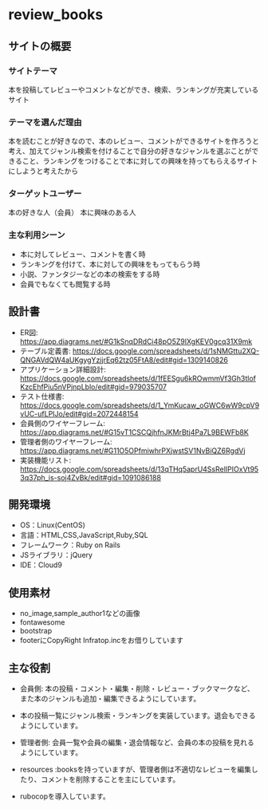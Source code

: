 # review_books

## サイトの概要
### サイトテーマ
本を投稿してレビューやコメントなどができ、検索、ランキングが充実しているサイト


### テーマを選んだ理由
本を読むことが好きなので、本のレビュー、コメントができるサイトを作ろうと考え、加えてジャンル検索を付けることで自分の好きなジャンルを選ぶことができること、ランキングをつけることで本に対しての興味を持ってもらえるサイトにしようと考えたから

### ターゲットユーザー
本の好きな人（会員）
本に興味のある人
### 主な利用シーン
- 本に対してレビュー、コメントを書く時
- ランキングを付けて、本に対しての興味をもってもらう時
- 小説、ファンタジーなどの本の検索をする時
-  会員でもなくても閲覧する時
## 設計書
- ER図: https://app.diagrams.net/#G1kSnqDRdCi48pO5Z9lXgKEV0gcq31X9mk
- テーブル定義書: https://docs.google.com/spreadsheets/d/1sNMGttu2XQ-QNGAVdQW4aUKgygYzjjrEq62tz05FtA8/edit#gid=1309140826
- アプリケーション詳細設計: https://docs.google.com/spreadsheets/d/1fEESgu6kROwmmVf3Gh3tlofKzcEhfPiu5nVPjnpLblo/edit#gid=979035707
- テスト仕様書: https://docs.google.com/spreadsheets/d/1_YmKucaw_oGWC6wW9cpV9vUC-ufLPIJo/edit#gid=2072448154
- 会員側のワイヤーフレーム: https://app.diagrams.net/#G15vT1CSCQjhfnJKMrBtj4Pa7L9BEWFb8K
- 管理者側のワイヤーフレーム: https://app.diagrams.net/#G11O5OPfmiwhrPXjwstSV1NvBiQZ6RgdVj
- 実装機能リスト: https://docs.google.com/spreadsheets/d/13qTHq5aprU4SsRelIPIOxVt953q37ph_is-soj4ZvBk/edit#gid=1091086188

## 開発環境
- OS：Linux(CentOS)
- 言語：HTML,CSS,JavaScript,Ruby,SQL
- フレームワーク：Ruby on Rails
- JSライブラリ：jQuery
- IDE：Cloud9

## 使用素材
- no_image,sample_author1などの画像
- fontawesome
- bootstrap
- footerにCopyRight Infratop.incをお借りしています

## 主な役割
- 会員側: 本の投稿・コメント・編集・削除・レビュー・ブックマークなど、また本のジャンルも追加・編集できるようにしています。
- 本の投稿一覧にジャンル検索・ランキングを実装しています。退会もできるようにしています。

- 管理者側: 会員一覧や会員の編集・退会情報など、会員の本の投稿を見れるようにしています。
- resources :booksを持っていますが、管理者側は不適切なレビューを編集したり、コメントを削除することを主にしています。
- rubocopを導入しています。

